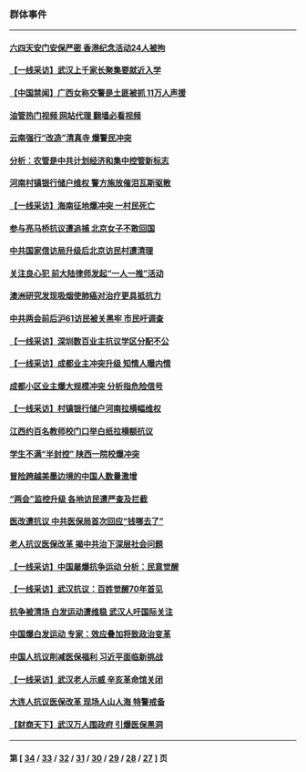 ### 群体事件
---
#### [六四天安门安保严密 香港纪念活动24人被拘](../../pages/ncid279/n14009800.md?06090045) 
#### [【一线采访】武汉上千家长聚集要就近入学](../../pages/ncid279/n14009497.md?06090045) 
#### [【中国禁闻】广西女称交警是土匪被抓 11万人声援](../../pages/ncid279/n14006869.md?06090045) 
#### [油管热门视频 网站代理 翻墙必看视频](http://138.2.39.72:81/youtube.html?epic-marker?06090045)
#### [云南强行“改造”清真寺 爆警民冲突](../../pages/ncid279/n14005561.md?06090045) 
#### [分析：农管是中共计划经济和集中控管新标志](../../pages/ncid279/n14000665.md?06090045) 
#### [河南村镇银行储户维权 警方施放催泪瓦斯驱散](../../pages/ncid279/n13998750.md?06090045) 
#### [【一线采访】海南征地爆冲突 一村民死亡](../../pages/ncid279/n13989137.md?06090045) 
#### [参与亮马桥抗议遭追捕 北京女子不敢回国](../../pages/ncid279/n13985420.md?06090045) 
#### [中共国家信访局升级后北京访民村遭清理](../../pages/ncid279/n13984826.md?06090045) 
#### [关注良心犯 前大陆律师发起“一人一推”活动](../../pages/ncid279/n13980524.md?06090045) 
#### [澳洲研究发现吸烟使肺癌对治疗更具抵抗力](../../pages/ncid279/n13977762.md?06090045) 
#### [中共两会前后沪61访民被关黑牢 市民吁调查](../../pages/ncid279/n13976054.md?06090045) 
#### [【一线采访】深圳数百业主抗议学区分配不公](../../pages/ncid279/n13976680.md?06090045) 
#### [【一线采访】成都业主冲突升级 知情人曝内情](../../pages/ncid279/n13965289.md?06090045) 
#### [成都小区业主爆大规模冲突 分析指危险信号](../../pages/ncid279/n13964520.md?06090045) 
#### [【一线采访】村镇银行储户河南拉横幅维权](../../pages/ncid279/n13964555.md?06090045) 
#### [江西约百名教师校门口举白纸拉横额抗议](../../pages/ncid279/n13958579.md?06090045) 
#### [学生不满“半封控” 陕西一院校爆冲突](../../pages/ncid279/n13946647.md?06090045) 
#### [冒险跨越美墨边境的中国人数量激增](../../pages/ncid279/n13946742.md?06090045) 
#### [“两会”监控升级 各地访民遭严查及拦截](../../pages/ncid279/n13942702.md?06090045) 
#### [医改遭抗议 中共医保局首次回应“钱哪去了”](../../pages/ncid279/n13938290.md?06090045) 
#### [老人抗议医保改革 揭中共治下深层社会问题](../../pages/ncid279/n13934963.md?06090045) 
#### [【一线采访】中国屡爆抗争运动 分析：民意觉醒](../../pages/ncid279/n13934024.md?06090045) 
#### [【一线采访】武汉抗议：百姓觉醒70年首见](../../pages/ncid279/n13931265.md?06090045) 
#### [抗争被清场 白发运动遭维稳 武汉人吁国际关注](../../pages/ncid279/n13931147.md?06090045) 
#### [中国爆白发运动 专家：效应叠加将致政治变革](../../pages/ncid279/n13931004.md?06090045) 
#### [中国人抗议削减医保福利 习近平面临新挑战](../../pages/ncid279/n13930530.md?06090045) 
#### [【一线采访】武汉老人示威 辛亥革命馆关闭](../../pages/ncid279/n13930368.md?06090045) 
#### [大连人抗议医保改革 现场人山人海 特警戒备](../../pages/ncid279/n13930248.md?06090045) 
#### [【财商天下】武汉万人围政府 引爆医保黑洞](../../pages/ncid279/n13927281.md?06090045) 

---
#### 第 [ [34](./34.md?06090045) / [33](./33.md?06090045) / [32](./32.md?06090045) / [31](./31.md?06090045) / [30](./30.md?06090045) / [29](./29.md?06090045) / [28](./28.md?06090045) / [27](./27.md?06090045) ] 页
